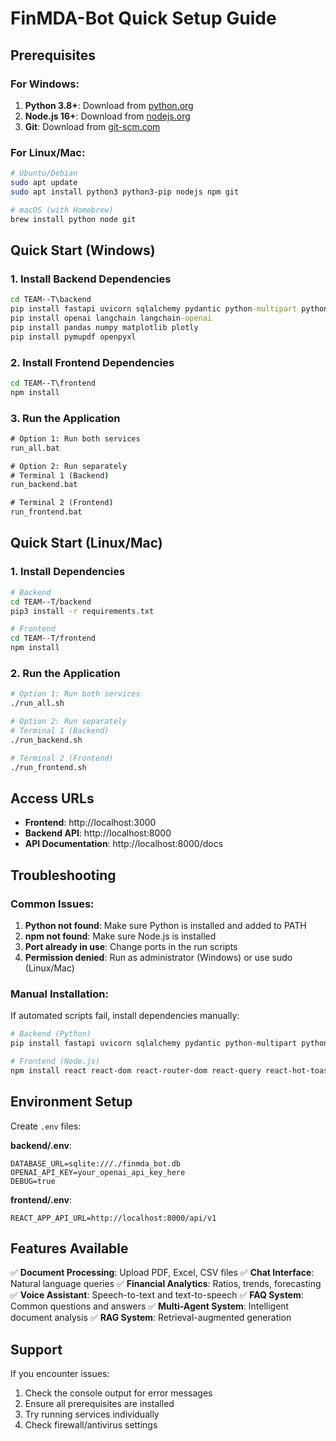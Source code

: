 # FinMDA-Bot Quick Setup Guide

## Prerequisites

### For Windows:
1. **Python 3.8+**: Download from [python.org](https://python.org)
2. **Node.js 16+**: Download from [nodejs.org](https://nodejs.org)
3. **Git**: Download from [git-scm.com](https://git-scm.com)

### For Linux/Mac:
```bash
# Ubuntu/Debian
sudo apt update
sudo apt install python3 python3-pip nodejs npm git

# macOS (with Homebrew)
brew install python node git
```

## Quick Start (Windows)

### 1. Install Backend Dependencies
```cmd
cd TEAM--T\backend
pip install fastapi uvicorn sqlalchemy pydantic python-multipart python-dotenv
pip install openai langchain langchain-openai
pip install pandas numpy matplotlib plotly
pip install pymupdf openpyxl
```

### 2. Install Frontend Dependencies
```cmd
cd TEAM--T\frontend
npm install
```

### 3. Run the Application
```cmd
# Option 1: Run both services
run_all.bat

# Option 2: Run separately
# Terminal 1 (Backend)
run_backend.bat

# Terminal 2 (Frontend) 
run_frontend.bat
```

## Quick Start (Linux/Mac)

### 1. Install Dependencies
```bash
# Backend
cd TEAM--T/backend
pip3 install -r requirements.txt

# Frontend
cd TEAM--T/frontend
npm install
```

### 2. Run the Application
```bash
# Option 1: Run both services
./run_all.sh

# Option 2: Run separately
# Terminal 1 (Backend)
./run_backend.sh

# Terminal 2 (Frontend)
./run_frontend.sh
```

## Access URLs

- **Frontend**: http://localhost:3000
- **Backend API**: http://localhost:8000
- **API Documentation**: http://localhost:8000/docs

## Troubleshooting

### Common Issues:

1. **Python not found**: Make sure Python is installed and added to PATH
2. **npm not found**: Make sure Node.js is installed
3. **Port already in use**: Change ports in the run scripts
4. **Permission denied**: Run as administrator (Windows) or use sudo (Linux/Mac)

### Manual Installation:

If automated scripts fail, install dependencies manually:

```bash
# Backend (Python)
pip install fastapi uvicorn sqlalchemy pydantic python-multipart python-dotenv openai langchain langchain-openai pandas numpy matplotlib plotly pymupdf openpyxl

# Frontend (Node.js)
npm install react react-dom react-router-dom react-query react-hot-toast react-helmet-async zustand axios recharts react-syntax-highlighter react-dropzone
```

## Environment Setup

Create `.env` files:

**backend/.env**:
```
DATABASE_URL=sqlite:///./finmda_bot.db
OPENAI_API_KEY=your_openai_api_key_here
DEBUG=true
```

**frontend/.env**:
```
REACT_APP_API_URL=http://localhost:8000/api/v1
```

## Features Available

✅ **Document Processing**: Upload PDF, Excel, CSV files
✅ **Chat Interface**: Natural language queries
✅ **Financial Analytics**: Ratios, trends, forecasting
✅ **Voice Assistant**: Speech-to-text and text-to-speech
✅ **FAQ System**: Common questions and answers
✅ **Multi-Agent System**: Intelligent document analysis
✅ **RAG System**: Retrieval-augmented generation

## Support

If you encounter issues:
1. Check the console output for error messages
2. Ensure all prerequisites are installed
3. Try running services individually
4. Check firewall/antivirus settings
